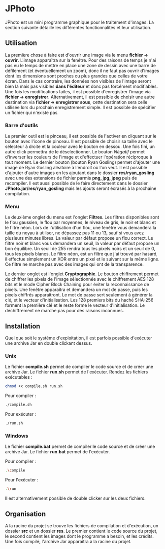 # JPhoto

JPhoto est un mini programme graphique pour le
traitement d'images. La section suivante détaille
les différentes fonctionnalités et leur 
utilisation.

## Utilisation

La première chose à faire est d'ouvrir une image
via le menu **fichier -> ouvrir**. L'image
apparaîtra sur la fenêtre. Pour des raisons de
temps je n'ai pas eu le temps de mettre en place
une zone de dessin avec une barre de défilement
(et éventuellement un zoom), donc il ne faut pas
ouvrir d'images dont les dimensions sont proches
ou plus grandes que celles de votre écran. Dans le
cas contraire, les données non visibles de l'image 
seront bien là mais pas visibles **dans 
l'éditeur** et donc pas forcément modifiables.
Une fois les modifications faites, il est possible
d'enregistrer l'image via **fichier -> enregistrer**.
Alternativement, il est possible de choisir une
autre destination via **fichier -> enregistrer sous**,
cette destination sera celle utilisée lors du
prochain enregistrement simple. Il est possible
de spécifier un fichier qui n'existe pas.

### Barre d'outils

Le premier outil est le pinceau, il est possible
de l'activer en cliquant sur le bouton avec
l'icone de pinceau. Il est possible de choisir
sa taille avec le sélecteur à droite et la couleur
avec le bouton en dessou. Une fois fini, un autre
click permettra de le déselectionner. Le bouton
*Négatif* permet d'inverser les couleurs de l'image
et d'effectuer l'opération réciproque à tout 
moment. Le dernier bouton (bouton Ryan Gosling)
permet d'ajouter une image de Ryan Gosling 
aléatoire à l'endroit où l'on veut. Il est possible
d'ajouter d'autre images en les ajoutant dans le
dossier **res/ryan_gosling** avec une des 
extensions de fichier parmis **png, jpg, jpeg**
puis de recompiler. Il est aussi possible de
le faire directement dans le dossier
**JPhoto.jar/res/ryan_gosling** mais les ajouts
seront écrasés à la prochaine compilation.

### Menu

Le deuxième onglet du menu est l'onglet
**Filtres**. Les filtres disponibles sont le
flou gaussien, le flou par moyennes, le niveau
de gris, le noir et blanc et le filtre néon. Lors
de l'utilisation d'un flou, une fenêtre vous
demandera la taille du noyau à utiliser, ne 
dépassez pas 11 ou 13, sauf si vous avez plusieurs
minutes libres. La valeur par défaut propose un
flou correct. Le filtre noir et blanc vous
demandera un seuil, la valeur par défaut propose
un bon équilibre. Un seuil de 255 rendra tous les
pixels noirs et un seuil de 0, tous les pixels
blancs. Le filtre néon, est un filtre que j'ai
trouvé par hasard, il effectue simplement un
XOR entre un pixel et le suivant sur la même ligne.
Ce filtre ne marche pas avec des images qui ont de
la transparence.

Le dernier onglet est l'onglet **Cryptographie**.
Le bouton chiffrement permet de chiffrer les
pixels de l'image sélectionnée avec le chiffrement
AES 128 bits et le mode Cipher Block Chaining pour
éviter la reconnaissance de pixels. Une fenêtre
apparaîtra et demandera un mot de passe, puis
les pixels chiffrés apparaîtront. Le mot de passe
sert seulement à générer la clé, et le vecteur
d'initialisation. Les 128 premiers bits du haché
SHA-256 forment la première clé et le reste forme
le vecteur d'initialisation. Le déchiffrement ne
marche pas pour des raisons inconnues.

## Installation

Quel que soit le système d'exploitation, il est
parfois possible d'exécuter une archive Jar en
double clickant dessus.

### Unix

Le fichier **compile.sh** permet de compiler le
code source et de créer une archive Jar. Le 
fichier **run.sh** permet de l'exécuter. Rendez
les fichiers exécutables :

```bash
chmod +x compile.sh run.sh
```

Pour compiler :

```bash
./compile.sh
```

Pour exécuter :

```bash
./run.sh
```

### Windows 

Le fichier **compile.bat** permet de compiler le
code source et de créer une archive Jar. Le 
fichier **run.bat** permet de l'exécuter.

Pour compiler :

```bash
.\compile
```

Pour l'exécuter :

```bash
.\run
```

Il est alternativement possible de double clicker
sur les deux fichiers.

## Organisation

A la racine du projet se trouve les fichiers de
compilation et d'exécution, un dossier **src** et
un dossier **res**. Le premier contient le code
source du projet, le second contient les images
dont le programme a besoin, et les crédits. Une
fois compilé, l'archive Jar apparaîtra à la
racine du projet.
